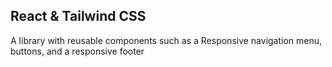 ## React & Tailwind CSS
A library with reusable components such as a Responsive navigation menu, buttons, and a responsive footer